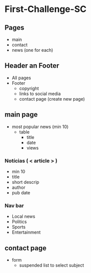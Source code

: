 # First-Challenge-SC

## Pages
- main
- contact
- news (one for each)

## Header an Footer
- All pages
- Footer
    - copyright
    - links to social media
    - contact page (create new page)

## main page
- most popular news (min 10)
    - table
        - title
        - date
        - views

### Notícias ( < article > )
- min 10
- title
- short descrip
- author
- pub date

### Nav bar
- Local news
- Politics
- Sports
- Entertainment

## contact page
- form
    - suspended list to select subject